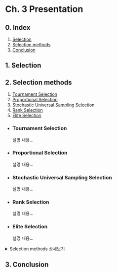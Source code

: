 # Ch. 3 Presentation
## 0. Index
1. [Selection](#1-selection)
2. [Selection methods](#2-selection-methods)
3. [Conclusion](#3-conclusion)

## 1. Selection

## 2. Selection methods
  1. [Tournament Selection](#tournament-selection)
  2. [Proportional Selection](#proportional-selection)
  3. [Stochastic Universal Sampling Selection](#stochastic-universal-sampling-selection)
  4. [Rank Selection](#rank-selection)
  5. [Elite Selection](#elite-selection)

  - ### Tournament Selection
    설명 내용...

  - ### Proportional Selection
    설명 내용...

  - ### Stochastic Universal Sampling Selection
    설명 내용...

  - ### Rank Selection
    설명 내용...

  - ### Elite Selection
    설명 내용...
 
<details>
  <summary>Selection methods 상세보기</summary>
  
  1. [Tournament Selection](#tournament-selection)
  2. [Proportional Selection](#proportional-selection)
  3. [Stochastic Universal Sampling Selection](#stochastic-universal-sampling-selection)
  4. [Rank Selection](#rank-selection)
  5. [Elite Selection](#elite-selection)
  
</details>

## 3. Conclusion
